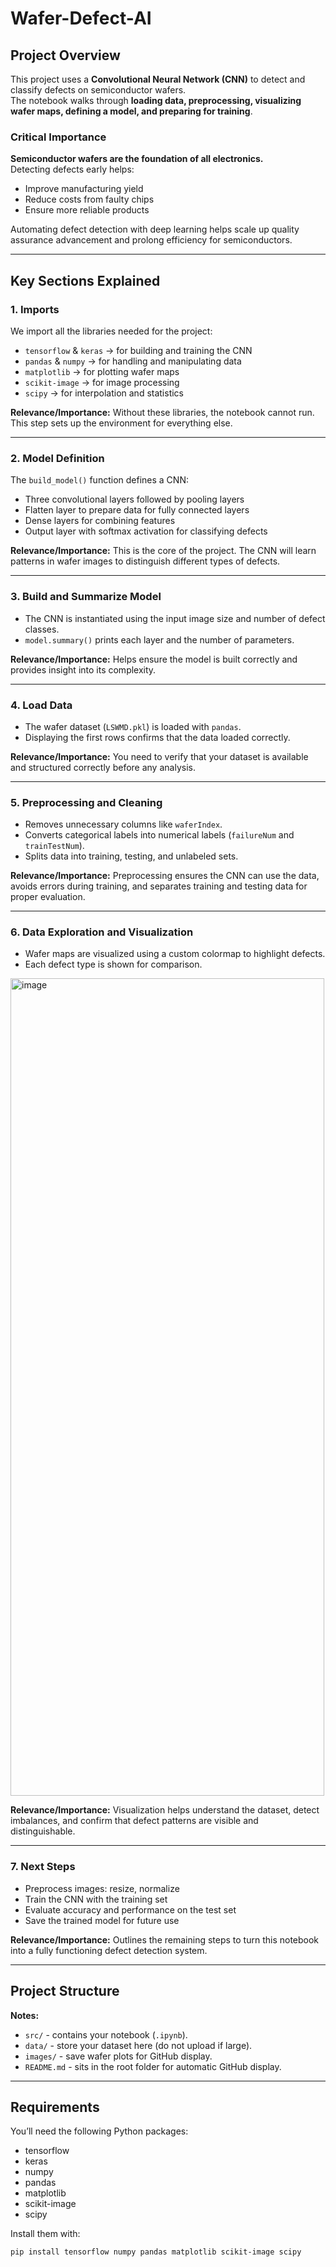 # Wafer-Defect-AI

## Project Overview
This project uses a **Convolutional Neural Network (CNN)** to detect and classify defects on semiconductor wafers.  
The notebook walks through **loading data, preprocessing, visualizing wafer maps, defining a model, and preparing for training**.  

### Critical Importance
**Semiconductor wafers are the foundation of all electronics.**  
Detecting defects early helps:  
- Improve manufacturing yield  
- Reduce costs from faulty chips  
- Ensure more reliable products  

Automating defect detection with deep learning helps scale up quality assurance advancement and prolong efficiency for semiconductors.

---

## Key Sections Explained

### 1. Imports
We import all the libraries needed for the project:
- `tensorflow` & `keras` → for building and training the CNN  
- `pandas` & `numpy` → for handling and manipulating data  
- `matplotlib` → for plotting wafer maps  
- `scikit-image` → for image processing  
- `scipy` → for interpolation and statistics  

**Relevance/Importance:** Without these libraries, the notebook cannot run. This step sets up the environment for everything else.

---

### 2. Model Definition
The `build_model()` function defines a CNN:
- Three convolutional layers followed by pooling layers  
- Flatten layer to prepare data for fully connected layers  
- Dense layers for combining features  
- Output layer with softmax activation for classifying defects  

**Relevance/Importance:** This is the core of the project. The CNN will learn patterns in wafer images to distinguish different types of defects.

---

### 3. Build and Summarize Model
- The CNN is instantiated using the input image size and number of defect classes.  
- `model.summary()` prints each layer and the number of parameters.  

**Relevance/Importance:** Helps ensure the model is built correctly and provides insight into its complexity.

---

### 4. Load Data
- The wafer dataset (`LSWMD.pkl`) is loaded with `pandas`.  
- Displaying the first rows confirms that the data loaded correctly.  

**Relevance/Importance:** You need to verify that your dataset is available and structured correctly before any analysis.

---

### 5. Preprocessing and Cleaning
- Removes unnecessary columns like `waferIndex`.  
- Converts categorical labels into numerical labels (`failureNum` and `trainTestNum`).  
- Splits data into training, testing, and unlabeled sets.  

**Relevance/Importance:** Preprocessing ensures the CNN can use the data, avoids errors during training, and separates training and testing data for proper evaluation.

---

### 6. Data Exploration and Visualization
- Wafer maps are visualized using a custom colormap to highlight defects.  
- Each defect type is shown for comparison.

<img width="502" height="1308" alt="image" src="https://github.com/user-attachments/assets/da8ed033-7748-47ad-bfe1-fc14ccd74ed3" />

**Relevance/Importance:** Visualization helps understand the dataset, detect imbalances, and confirm that defect patterns are visible and distinguishable.

---

### 7. Next Steps
- Preprocess images: resize, normalize  
- Train the CNN with the training set  
- Evaluate accuracy and performance on the test set  
- Save the trained model for future use  

**Relevance/Importance:** Outlines the remaining steps to turn this notebook into a fully functioning defect detection system.

---

## Project Structure

**Notes:**  
- `src/` - contains your notebook (`.ipynb`).  
- `data/` - store your dataset here (do not upload if large).  
- `images/` - save wafer plots for GitHub display.  
- `README.md` - sits in the root folder for automatic GitHub display.  

---

## Requirements
You’ll need the following Python packages:  

- tensorflow  
- keras  
- numpy  
- pandas  
- matplotlib  
- scikit-image  
- scipy  

Install them with:

```bash
pip install tensorflow numpy pandas matplotlib scikit-image scipy
